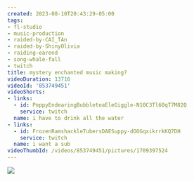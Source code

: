 ```yaml
---
created: 2023-08-10T20:43:29-05:00
tags:
- fl-studio
- music-production
- raided-by-CAI_TAn
- raided-by-ShinyOlivia
- raiding-earend
- song-whale-fall
- twitch
title: mystery enchanted music making?
videoDuration: 13716
videoId: '853749451'
videoShorts:
- links:
  - id: PeppyEndearingBubbleteaEleGiggle-N10C3Tl60qT7M82Q
    service: twitch
  name: i have to drink all the water
- links:
  - id: FrozenRamshackleTubersDAESuppy-dOOGqxikrrkKQ7DH
    service: twitch
  name: i want a sub
videoThumbId: /videos/853749451/pictures/1709397524
---
```


![](20230811014329.jpg)
